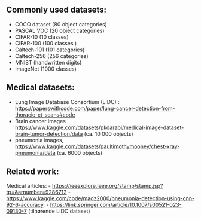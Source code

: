 

## Commonly used datasets: 
- COCO dataset (80 object categories)
- PASCAL VOC (20 object categories)
- CIFAR-10 (10 classes)
- CIFAR-100 (100 classes )
- Caltech-101 (101 categories)
- Caltech-256 (256 categories)
- MNIST (handwritten digits)
- ImageNet (1000 classes)

## Medical datasets:
- Lung Image Database Consortium (LIDC) : https://paperswithcode.com/paper/lung-cancer-detection-from-thoracic-ct-scans#code
- Brain cancer images  https://www.kaggle.com/datasets/pkdarabi/medical-image-dataset-brain-tumor-detection/data  (ca. 10 000 objects)
- pneumonia images, https://www.kaggle.com/datasets/paultimothymooney/chest-xray-pneumonia/data (ca. 6000 objects)
## Related work:
Medical articles:
    - https://ieeexplore.ieee.org/stamp/stamp.jsp?tp=&arnumber=9286712
    - https://www.kaggle.com/code/madz2000/pneumonia-detection-using-cnn-92-6-accuracy, 
    - https://link.springer.com/article/10.1007/s00521-023-09130-7 (tilhørende LIDC dataset)
